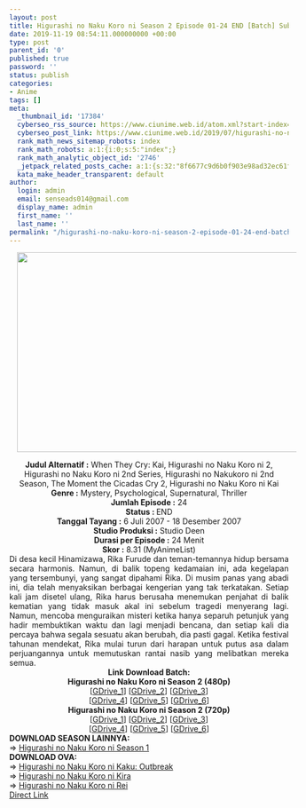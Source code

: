 ```yaml
---
layout: post
title: Higurashi no Naku Koro ni Season 2 Episode 01-24 END [Batch] Subtitle Indonesia
date: 2019-11-19 08:54:11.000000000 +00:00
type: post
parent_id: '0'
published: true
password: ''
status: publish
categories:
- Anime
tags: []
meta:
  _thumbnail_id: '17384'
  cyberseo_rss_source: https://www.ciunime.web.id/atom.xml?start-index=2851&max-results=150
  cyberseo_post_link: https://www.ciunime.web.id/2019/07/higurashi-no-naku-koro-ni-season-2.html
  rank_math_news_sitemap_robots: index
  rank_math_robots: a:1:{i:0;s:5:"index";}
  rank_math_analytic_object_id: '2746'
  _jetpack_related_posts_cache: a:1:{s:32:"8f6677c9d6b0f903e98ad32ec61f8deb";a:2:{s:7:"expires";i:1642639036;s:7:"payload";a:0:{}}}
  kata_make_header_transparent: default
author:
  login: admin
  email: senseads014@gmail.com
  display_name: admin
  first_name: ''
  last_name: ''
permalink: "/higurashi-no-naku-koro-ni-season-2-episode-01-24-end-batch-subtitle-indonesia/"
---
```

<div class="separator" style="clear: both; text-align: center;"><a href="https://1.bp.blogspot.com/-6323Qma5cRs/XRuNdMK3rPI/AAAAAAAAauc/SYAF1eEBSHgareXvJxW3FUdD0C9hfkL7gCLcBGAs/s1600/Higurashi%2Bno%2BNaku%2BKoro%2Bni%2BKai.jpg" imageanchor="1" style="margin-left: 1em; margin-right: 1em;"><img border="0" data-original-height="720" data-original-width="1280" height="360" src="{{ site.baseurl }}/assets/2019/11/Higurashi%2Bno%2BNaku%2BKoro%2Bni%2BKai.jpg" width="640" /></a></div>
<p>
<div style="text-align: center;"><b>Judul</b><b><b> Alternatif</b> :</b> When They Cry: Kai, Higurashi no Naku Koro ni 2, Higurashi no Naku Koro ni 2nd Series, Higurashi no Nakukoro ni 2nd Season, The Moment the Cicadas Cry 2, Higurashi no Naku Koro ni Kai</div>
<div style="text-align: center;"><b><b>Genre :</b></b> Mystery, Psychological, Supernatural, Thriller</div>
<div style="text-align: center;"><b>Jumlah Episode :</b> 24<br /><b>Status :&nbsp;</b>END<br /><b>Tanggal Tayang :</b> 6 Juli 2007 - 18 Desember 2007<br /><b>Studio Produksi :</b> Studio Deen<br /><b>Durasi per Episode :</b> 24 Menit</div>
<div style="text-align: center;"><b>Skor :</b> 8.31 (MyAnimeList)</div>
<div style="text-align: center;"></div>
<div style="text-align: justify;">Di desa kecil Hinamizawa, Rika Furude dan teman-temannya hidup bersama secara harmonis. Namun, di balik topeng kedamaian ini, ada kegelapan yang tersembunyi, yang sangat dipahami Rika. Di musim panas yang abadi ini, dia telah menyaksikan berbagai kengerian yang tak terkatakan. Setiap kali jam disetel ulang, Rika harus berusaha menemukan penjahat di balik kematian yang tidak masuk akal ini sebelum tragedi menyerang lagi. Namun, mencoba menguraikan misteri ketika hanya separuh petunjuk yang hadir membuktikan waktu dan lagi menjadi bencana, dan setiap kali dia percaya bahwa segala sesuatu akan berubah, dia pasti gagal. Ketika festival tahunan mendekat, Rika mulai turun dari harapan untuk putus asa dalam perjuangannya untuk memutuskan rantai nasib yang melibatkan mereka semua.</div>
<div style="text-align: justify;"></div>
<div style="text-align: justify;"></div>
<div style="text-align: center;"><b>Link Download Batch:</b></div>
<div style="text-align: center;"><b>Higurashi no Naku Koro ni Season 2&nbsp;(480p)</b></div>
<div style="text-align: center;">[<a href="https://drive.google.com/uc?id=1xO8Rb-bOj0EdoC_89N08nMwkNLQRFFbT" target="_blank" rel="noopener">GDrive_1</a>] [<a href="https://drive.google.com/uc?id=1CrHUuiiTsf58QWf_9_-OfPytUjGsEVdb" target="_blank" rel="noopener">GDrive_2</a>] [<a href="https://drive.google.com/uc?export=download&amp;id=0ByaDt6XoY268MFhQejhFTjl6UXM" target="_blank" rel="noopener">GDrive_3</a>]<br />[<a href="https://drive.google.com/uc?export=download&amp;id=1zz5v7Vd0UbdfJy-TYx_qMgSV6b-UEI6q" target="_blank" rel="noopener">GDrive_4</a>] [<a href="https://drive.google.com/uc?export=download&amp;id=10LYzBgaBdVfGPgyonGNXcnooExFDhduZ" target="_blank" rel="noopener">GDrive_5</a>] [<a href="https://drive.google.com/uc?export=download&amp;id=1GKn7v7ecG-MDvVNH_bYfLwzQhBPiPYCz" target="_blank" rel="noopener">GDrive_6</a>]</div>
<div style="text-align: center;">
<div style="text-align: center;"><b>Higurashi no Naku Koro ni Season 2&nbsp;(720p)</b></div>
<div style="text-align: center;">[<a href="https://drive.google.com/uc?export=download&amp;id=0ByaDt6XoY268bUdxWXowb0hwQW8" target="_blank" rel="noopener">GDrive_1</a>] [<a href="https://drive.google.com/uc?export=download&amp;id=1k7qqEcGxfVYs4GUH8ogV6ntxNgqaMaE0" target="_blank" rel="noopener">GDrive_2</a>] [<a href="https://drive.google.com/uc?export=download&amp;id=12RQw3xbst1uYLwVOfW_SuRprv4nX556E" target="_blank" rel="noopener">GDrive_3</a>]<br />[<a href="https://drive.google.com/uc?export=download&amp;id=10ZxK5Pa-A4jTYj5qWDEmp1OZhkGHZiHR" target="_blank" rel="noopener">GDrive_4</a>] [<a href="https://drive.google.com/uc?id=1Pq37TmmOQ5FiSG3pfVEVjM6-6owEcuhs" target="_blank" rel="noopener">GDrive_5</a>] [<a href="https://drive.google.com/uc?export=download&amp;id=13x0_Z5PfsfoOM-ZMHofvlGvnJxyiMwvX" target="_blank" rel="noopener">GDrive_6</a>]
<div style="text-align: left;">
<div style="text-align: left;"></div>
<div style="text-align: left;"><b>DOWNLOAD SEASON LAINNYA:</b></div>
<div style="text-align: left;">=&gt;&nbsp;<a href="https://www.ciunime.web.id/2019/01/higurashi-no-naku-koro-ni-episode-01-26.html" target="_blank" rel="noopener">Higurashi no Naku Koro ni Season 1</a></div>
<div style="text-align: left;"></div>
<div style="text-align: left;"><b>DOWNLOAD OVA:</b></div>
<div style="text-align: left;">=&gt;&nbsp;<a href="https://www.ciunime.web.id/2019/07/higurashi-no-naku-koro-ni-kaku-outbreak.html" target="_blank" rel="noopener">Higurashi no Naku Koro ni Kaku: Outbreak</a></div>
<div style="text-align: left;">=&gt;&nbsp;<a href="https://www.ciunime.web.id/2019/07/higurashi-no-naku-koro-ni-kira-episode.html" target="_blank" rel="noopener">Higurashi no Naku Koro ni Kira</a></div>
<div style="text-align: left;">=&gt;&nbsp;<a href="https://www.ciunime.web.id/2019/07/higurashi-no-naku-koro-ni-rei-episode.html" target="_blank" rel="noopener">Higurashi no Naku Koro ni Rei</a></div>
<div style="text-align: left;"></div>
</div>
</div>
</div>
<link rel="stylesheet" href="https://cdnjs.cloudflare.com/ajax/libs/font-awesome/4.7.0/css/font-awesome.min.css" />
<div class="divbtn"> <a href="https://handymansurrender.com/fihup8buzv?key=94550f7ce39444073321dde3b8782f97" class="btn"><i class="fa fa-download"></i> Direct Link</a> </div>
